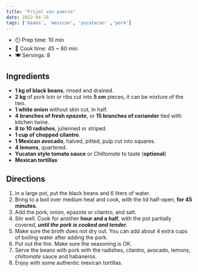 ```yaml
---
title: "Frijol con puerco"
date: 2022-04-16
tags: ['beans', 'mexican', 'yucatecan' ,'pork']
---
```


- ⏲️ Prep time: 10 min
- 🍳 Cook time: 45 ~ 60 min
- 🍽️ Servings: 8

## Ingredients

- **1 kg of black beans**, rinsed and drained.
- **2 kg** of pork loin or ribs cut into **5 cm** pieces, it can be mixture of the two.
- **1 white onion** without skin cut, in half.
- **4 branches of fresh _epazote_**, or **15 branches of coriander** tied with kitchen twine.
- **8 to 10 radishes**, julienned or striped.
- **1 cup of chopped cilantro**.
- **1 Mexican avocado**, halved, pitted, pulp cut into squares.
- **4 lemons**, quartered.
- **Yucatan style tomato sauce** or _Chiltomate_ to taste (**optional**)
- **Mexican tortillas**

## Directions

1. In a large pot, put the black beans and 6 liters of water.
2. Bring to a boil over medium heat and cook, with the lid half-open, **for 45 minutes**.
3. Add the pork, onion, epazote or cilantro, and salt.
4. Stir well. Cook for another **hour and a half**, with the pot partially covered, ***until the pork is cooked and tender.***
5. Make sure the broth does not dry out. You can add about 4 extra cups of boiling water after adding the pork.
6. Put out the fire. Make sure the seasoning is OK.
7. Serve the beans with pork with the radishes, cilantro, avocado, lemons, _chiltomate_ sauce and habaneros.
8. Enjoy with some authentic mexican tortillas.
